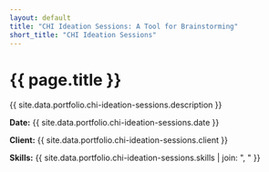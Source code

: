 ```yaml
---
layout: default
title: "CHI Ideation Sessions: A Tool for Brainstorming"
short_title: "CHI Ideation Sessions"
---
```


<div class="portfolio-subpage-content">
  <h1 class="portfolio-subpage-title">{{ page.title }}</h1>

  <p>{{ site.data.portfolio.chi-ideation-sessions.description }}</p>

  <div class="project-meta">
    <p><strong>Date:</strong> {{ site.data.portfolio.chi-ideation-sessions.date }}</p>
    <p><strong>Client:</strong> {{ site.data.portfolio.chi-ideation-sessions.client }}</p>
    <p><strong>Skills:</strong> {{ site.data.portfolio.chi-ideation-sessions.skills | join: ", " }}</p>
  </div>
</div>
